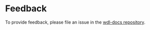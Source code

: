 # Feedback
To provide feedback, please file an issue in the [wdl-docs repository](https://github.com/openwdl/wdl-docs/issues).